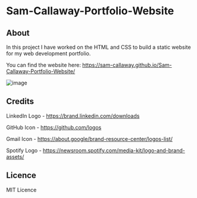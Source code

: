 # Sam-Callaway-Portfolio-Website

## About

In this project I have worked on the HTML and CSS to build a static website for my web development portfolio. 

You can find the website here: https://sam-callaway.github.io/Sam-Callaway-Portfolio-Website/

![image](https://user-images.githubusercontent.com/118125767/210285161-d1bfe7ad-11e6-4e63-bd89-8e7a8a0714e8.png)



## Credits

LinkedIn Logo - https://brand.linkedin.com/downloads

GitHub Icon - https://github.com/logos

Gmail Icon - https://about.google/brand-resource-center/logos-list/

Spotify Logo - https://newsroom.spotify.com/media-kit/logo-and-brand-assets/

## Licence

MIT Licence
